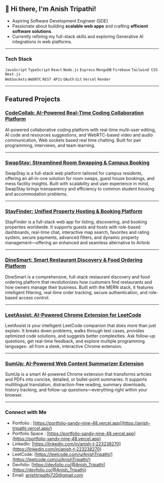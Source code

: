 ## 👋 Hi there, I'm Anish Tripathi!

 - Aspiring Software Development Engineer (SDE)  
 - Passionate about building **scalable web apps** and crafting **efficient software solutions**.  
 - Currently refining my full-stack skills and exploring Generative AI integrations in web platforms.

---

###  Tech Stack
`JavaScript` `TypeScript` `React` `Node.js` `Express` `MongoDB` `Firebase` `Tailwind CSS` `Next.js`  
`WebSockets` `WebRTC` `REST APIs` `OAuth` `Git` `Vercel` `Render`

---

## Featured Projects

### [CodeCollab: AI-Powered Real-Time Coding Collaboration Platform](https://github.com/Anish-Tripathi/CodeCollab)  
AI-powered collaborative coding platform with real-time multi-user editing, AI code and resources suggestions, and WebRTC-based video and audio communication, Web sockets based real time chatting. Built for pair programming, interviews, and team learning.

---

### [SwapStay: Streamlined Room Swapping & Campus Booking](https://github.com/Anish-Tripathi/SwapStay)  
SwapStay is a full-stack web platform tailored for campus residents, offering an all-in-one solution for room swaps, guest house bookings, and mess facility insights. Built with scalability and user experience in mind, SwapStay brings transparency and efficiency to common student housing and accommodation problems.

---

### [StayFinder: Unified Property Hosting & Booking Platform](https://github.com/Anish-Tripathi/StayFinder)  
StayFinder is a full-stack web app for listing, discovering, and booking properties worldwide. It supports guests and hosts with role-based dashboards, real-time chat, interactive map search, favorites and rating system, secure payments, advanced filters, and dynamic property management—offering an enhanced and seamless alternative to Airbnb

---

### [DineSmart: Smart Restaurant Discovery & Food Ordering Platform](https://github.com/Anish-Tripathi/DineSmart)  
DineSmart is a comprehensive, full-stack restaurant discovery and food ordering platform that revolutionizes how customers find restaurants and how owners manage their business. Built with the MERN stack, it features intelligent filtering, real-time order tracking, secure authentication, and role-based access control.

---

###  [LeetAssist: AI-Powered Chrome Extension for LeetCode](https://github.com/Anish-Tripathi/LeetAssist)  
LeetAssist is your intelligent LeetCode companion that does more than just explain. It breaks down problems, walks through test cases, provides optimized code solutions, and suggests better complexities. Ask follow-up questions, get real-time feedback, and explore multiple programming languages- all from a sleek, interactive Chrome extension.

---

###  [SumUp: AI-Powered Web Content Summarizer Extension](https://github.com/Anish-Tripathi/SumUp)  
SumUp is a smart AI-powered Chrome extension that transforms articles and PDFs into concise, detailed, or bullet-point summaries. It supports multilingual translation, distraction-free reading, summary downloads, history tracking, and follow-up questions—everything right within your browser.

---


###  Connect with Me

-  Portfolio : [https://portfolio-sandy-nine-48.vercel.app](https://anish-tripathi.vercel.app/) 
-  Portfolio Space : [https://portfolio-sandy-nine-48.vercel.app](https://portfolio-sandy-nine-48.vercel.app)  
-  LinkedIn: [https://linkedin.com/in/anish-t-223238270](https://linkedin.com/in/anish-t-223238270)  
-  LeetCode: [https://leetcode.com/u/AnishTripathi/](https://leetcode.com/u/AnishTripathi/)  
-  Devfolio: [https://devfolio.co/@Anish_Tripathi](https://devfolio.co/@Anish_Tripathi)  
-  Email: anishtripathi720@gmail.com
